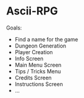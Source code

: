 # Ascii-RPG
Goals:
- Find a name for the game
- Dungeon Generation
- Player Creation
- Info Screen
- Main Menu Screen
- Tips / Tricks Menu
- Credits Screen
- Instructions Screen
- ...